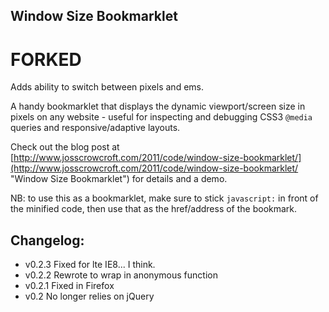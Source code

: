 Window Size Bookmarklet
----------------------

FORKED
======
Adds ability to switch between pixels and ems.

A handy bookmarklet that displays the dynamic viewport/screen size in pixels on any website - useful for inspecting and debugging CSS3 `@media` queries and responsive/adaptive layouts. 

Check out the blog post at [http://www.josscrowcroft.com/2011/code/window-size-bookmarklet/](http://www.josscrowcroft.com/2011/code/window-size-bookmarklet/ "Window Size Bookmarklet") for details and a demo.

NB: to use this as a bookmarklet, make sure to stick `javascript:` in front of the minified code, then use that as the href/address of the bookmark.


Changelog:
----------
* v0.2.3   Fixed for lte IE8... I think.
* v0.2.2   Rewrote to wrap in anonymous function
* v0.2.1   Fixed in Firefox
* v0.2     No longer relies on jQuery